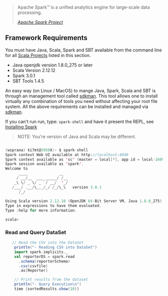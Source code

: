 
>Apache Spark™ is a unified analytics engine for large-scale data processing. 
>
><cite>[Apache Spark Project][]</cite>

## Framework Requirements

You must have Java, Scala, Spark and SBT available from the command line for all
[Scala Projects][] listed in this section.

- Java openjdk version 1.8.0_275 or later
- Scala Version 2.12.12
- Spark 3.0.1
- SBT Tools 1.4.5

An easy way (on Linux / MacOS) to mange Java, Spark, Scala and SBT is
through an management tool called [sdkman][]. This tool allows
one to install virtually any combination of tools you need without
affecting your root file system. All the above requirements
can be installed and managed via [sdkman][].

If you can't run run, type: `spark-shell` and have it present the REPL,
see [Installing Spark](setup/install-spark/)

>NOTE: You're version of Java and Scala may be different.

```scala

(wsprana) ki7mt@3950X:~ $ spark-shell 
Spark context Web UI available at http://localhost:4040
Spark context available as 'sc' (master = local[*], app id = local-1609375750950).
Spark session available as 'spark'.
Welcome to
      ____              __
     / __/__  ___ _____/ /__
    _\ \/ _ \/ _ `/ __/  '_/
   /___/ .__/\_,_/_/ /_/\_\   version 3.0.1
      /_/
         
Using Scala version 2.12.10 (OpenJDK 64-Bit Server VM, Java 1.8.0_275)
Type in expressions to have them evaluated.
Type :help for more information.

scala> 
```

### Read and Query DataSet

```scala
   // Read the CSV into the DataSet
    println("- Reading CSV into DataSet")
    import spark.implicits._
    val reporterDS = spark.read
      .schema(reporterSchema)
      .csv(csvfile)
      .as[Reporter]

    // Print results from the dataset
    println("- Query Execution\n")
    time {sortedResults.show(10)}
```


[Apache Spark Project]: https://spark.apache.org/
[Scala Projects]: https://scala-lang.org/
[sdkman]: https://sdkman.io/
